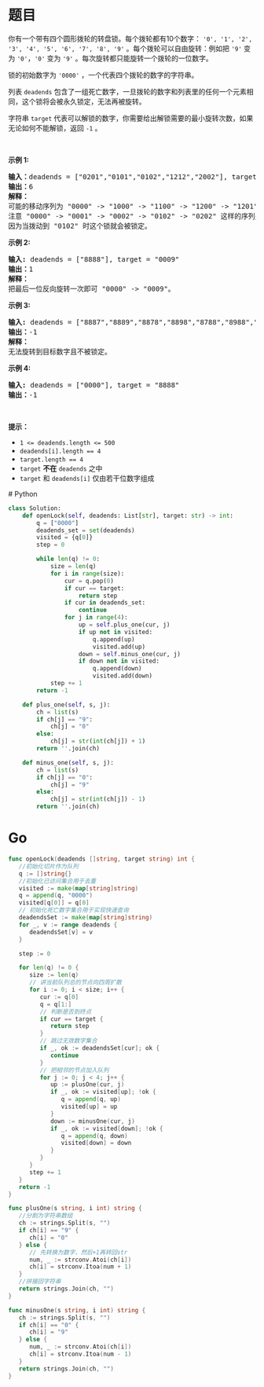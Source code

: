 # 题目
<p>你有一个带有四个圆形拨轮的转盘锁。每个拨轮都有10个数字： <code>'0', '1', '2', '3', '4', '5', '6', '7', '8', '9'</code> 。每个拨轮可以自由旋转：例如把 <code>'9'</code> 变为 <code>'0'</code>，<code>'0'</code> 变为 <code>'9'</code> 。每次旋转都只能旋转一个拨轮的一位数字。</p>

<p>锁的初始数字为 <code>'0000'</code> ，一个代表四个拨轮的数字的字符串。</p>

<p>列表 <code>deadends</code> 包含了一组死亡数字，一旦拨轮的数字和列表里的任何一个元素相同，这个锁将会被永久锁定，无法再被旋转。</p>

<p>字符串 <code>target</code> 代表可以解锁的数字，你需要给出解锁需要的最小旋转次数，如果无论如何不能解锁，返回 <code>-1</code> 。</p>

<p> </p>

<p><strong>示例 1:</strong></p>

<pre>
<strong>输入：</strong>deadends = ["0201","0101","0102","1212","2002"], target = "0202"
<strong>输出：</strong>6
<strong>解释：</strong>
可能的移动序列为 "0000" -> "1000" -> "1100" -> "1200" -> "1201" -> "1202" -> "0202"。
注意 "0000" -> "0001" -> "0002" -> "0102" -> "0202" 这样的序列是不能解锁的，
因为当拨动到 "0102" 时这个锁就会被锁定。
</pre>

<p><strong>示例 2:</strong></p>

<pre>
<strong>输入:</strong> deadends = ["8888"], target = "0009"
<strong>输出：</strong>1
<strong>解释：</strong>
把最后一位反向旋转一次即可 "0000" -> "0009"。
</pre>

<p><strong>示例 3:</strong></p>

<pre>
<strong>输入:</strong> deadends = ["8887","8889","8878","8898","8788","8988","7888","9888"], target = "8888"
<strong>输出：</strong>-1
<strong>解释：
</strong>无法旋转到目标数字且不被锁定。
</pre>

<p><strong>示例 4:</strong></p>

<pre>
<strong>输入:</strong> deadends = ["0000"], target = "8888"
<strong>输出：</strong>-1
</pre>

<p> </p>

<p><strong>提示：</strong></p>

<ul>
	<li><code>1 <= deadends.length <= 500</code></li>
	<li><code><font face="monospace">deadends[i].length == 4</font></code></li>
	<li><code><font face="monospace">target.length == 4</font></code></li>
	<li><code>target</code> <strong>不在</strong> <code>deadends</code> 之中</li>
	<li><code>target</code> 和 <code>deadends[i]</code> 仅由若干位数字组成</li>
</ul>
# Python

```python
class Solution:
    def openLock(self, deadends: List[str], target: str) -> int:
        q = ["0000"]
        deadends_set = set(deadends)
        visited = {q[0]}
        step = 0

        while len(q) != 0:
            size = len(q)
            for i in range(size):
                cur = q.pop(0)
                if cur == target:
                    return step
                if cur in deadends_set:
                    continue
                for j in range(4):
                    up = self.plus_one(cur, j)
                    if up not in visited:
                        q.append(up)
                        visited.add(up)
                    down = self.minus_one(cur, j)
                    if down not in visited:
                        q.append(down)
                        visited.add(down)
            step += 1
        return -1

    def plus_one(self, s, j):
        ch = list(s)
        if ch[j] == "9":
            ch[j] = "0"
        else:
            ch[j] = str(int(ch[j]) + 1)
        return ''.join(ch)

    def minus_one(self, s, j):
        ch = list(s)
        if ch[j] == "0":
            ch[j] = "9"
        else:
            ch[j] = str(int(ch[j]) - 1)
        return ''.join(ch)
```

# Go

```Go
func openLock(deadends []string, target string) int {
   //初始化切片作为队列
   q := []string{}
   //初始化已访问集合用于去重
   visited := make(map[string]string)
   q = append(q, "0000")
   visited[q[0]] = q[0]
   // 初始化死亡数字集合用于实现快速查询
   deadendsSet := make(map[string]string)
   for _, v := range deadends {
      deadendsSet[v] = v
   }

   step := 0

   for len(q) != 0 {
      size := len(q)
      // 讲当前队列总的节点向四周扩散
      for i := 0; i < size; i++ {
         cur := q[0]
         q = q[1:]
         // 判断是否到终点
         if cur == target {
            return step
         }
         // 跳过无效数字集合
         if _, ok := deadendsSet[cur]; ok {
            continue
         }
         // 把相邻的节点加入队列
         for j := 0; j < 4; j++ {
            up := plusOne(cur, j)
            if _, ok := visited[up]; !ok {
               q = append(q, up)
               visited[up] = up
            }
            down := minusOne(cur, j)
            if _, ok := visited[down]; !ok {
               q = append(q, down)
               visited[down] = down
            }
         }
      }
      step += 1
   }
   return -1
}

func plusOne(s string, i int) string {
   //分割为字符串数组
   ch := strings.Split(s, "")
   if ch[i] == "9" {
      ch[i] = "0"
   } else {
      // 先转换为数字，然后+1再转回str
      num, _ := strconv.Atoi(ch[i])
      ch[i] = strconv.Itoa(num + 1)
   }
   //拼接回字符串
   return strings.Join(ch, "")
}

func minusOne(s string, i int) string {
   ch := strings.Split(s, "")
   if ch[i] == "0" {
      ch[i] = "9"
   } else {
      num, _ := strconv.Atoi(ch[i])
      ch[i] = strconv.Itoa(num - 1)
   }
   return strings.Join(ch, "")
}
```